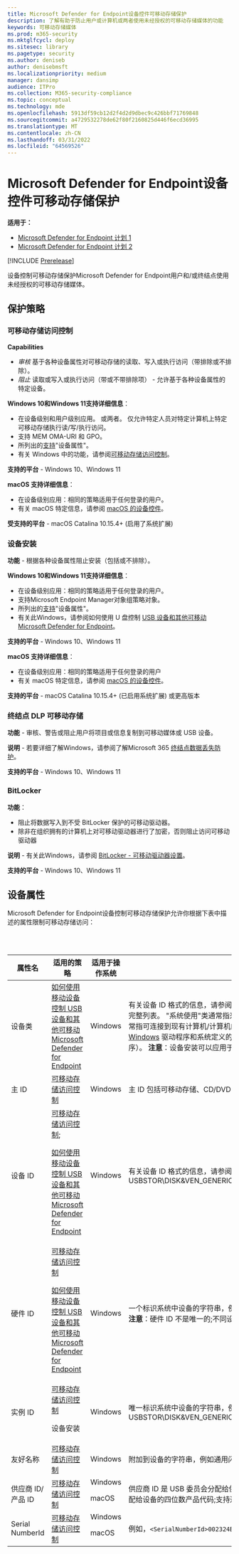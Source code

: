 ```yaml
---
title: Microsoft Defender for Endpoint设备控件可移动存储保护
description: 了解有助于防止用户或计算机或两者使用未经授权的可移动存储媒体的功能
keywords: 可移动存储媒体
ms.prod: m365-security
ms.mktglfcycl: deploy
ms.sitesec: library
ms.pagetype: security
ms.author: deniseb
author: denisebmsft
ms.localizationpriority: medium
manager: dansimp
audience: ITPro
ms.collection: M365-security-compliance
ms.topic: conceptual
ms.technology: mde
ms.openlocfilehash: 5913df59cb12d2f4d2d9dbec9c426bbf71769848
ms.sourcegitcommit: a4729532278de62f80f2160825d446f6ecd36995
ms.translationtype: MT
ms.contentlocale: zh-CN
ms.lasthandoff: 03/31/2022
ms.locfileid: "64569526"
---
```

# <a name="microsoft-defender-for-endpoint-device-control-removable-storage-protection"></a>Microsoft Defender for Endpoint设备控件可移动存储保护


**适用于：**
- [Microsoft Defender for Endpoint 计划 1](https://go.microsoft.com/fwlink/p/?linkid=2154037)
- [Microsoft Defender for Endpoint 计划 2](https://go.microsoft.com/fwlink/p/?linkid=2154037)

[!INCLUDE [Prerelease](../includes/prerelease.md)]

设备控制可移动存储保护Microsoft Defender for Endpoint用户和/或终结点使用未经授权的可移动存储媒体。

## <a name="protection-policies"></a>保护策略

### <a name="removable-storage-access-control"></a>可移动存储访问控制

**Capabilities**

- *审核* 基于各种设备属性对可移动存储的读取、写入或执行访问（带排除或不排除）。
- *阻止* 读取或写入或执行访问（带或不带排除项） - 允许基于各种设备属性的特定设备。

**Windows 10和Windows 11支持详细信息**：

- 在设备级别和用户级别应用。 或两者。 仅允许特定人员对特定计算机上特定可移动存储执行读/写/执行访问。
- 支持 MEM OMA-URI 和 GPO。
- 所列出的[支持](#device-properties)"设备属性"。
- 有关 Windows 中的功能，请参阅[可移动存储访问控制](device-control-removable-storage-access-control.md)。

**支持的平台** - Windows 10、Windows 11

**macOS 支持详细信息**：

- 在设备级别应用：相同的策略适用于任何登录的用户。
- 有关 macOS 特定信息，请参阅 [macOS 的设备控件](mac-device-control-overview.md)。

**受支持的平台** - macOS Catalina 10.15.4+ (启用了系统扩展) 


### <a name="device-installation"></a>设备安装

**功能** - 根据各种设备属性阻止安装（包括或不排除）。

**Windows 10和Windows 11支持详细信息**：

- 在设备级别应用：相同的策略适用于任何登录的用户。
- 支持Microsoft Endpoint Manager对象组策略对象。
- 所列出的[支持](#device-properties)"设备属性"。
- 有关此Windows，请参阅如何使用 U 盘控制 [USB 设备和其他可移动Microsoft Defender for Endpoint](control-usb-devices-using-intune.md)。

**支持的平台** - Windows 10、Windows 11

**macOS 支持详细信息**：

- 在设备级别应用：相同的策略适用于任何登录的用户
- 有关 macOS 特定信息，请参阅 [macOS 的设备控件](mac-device-control-overview.md)。

**支持的平台** - macOS Catalina 10.15.4+ (已启用系统扩展) 或更高版本

### <a name="endpoint-dlp-removable-storage"></a>终结点 DLP 可移动存储

**功能** - 审核、警告或阻止用户将项目或信息复制到可移动媒体或 USB 设备。

**说明** - 若要详细了解Windows，请参阅了解Microsoft 365 [终结点数据丢失防护](../../compliance/endpoint-dlp-learn-about.md)。

**支持的平台** - Windows 10、Windows 11

### <a name="bitlocker"></a>BitLocker

**功能**：

- 阻止将数据写入到不受 BitLocker 保护的可移动驱动器。
- 除非在组织拥有的计算机上对可移动驱动器进行了加密，否则阻止访问可移动驱动器

**说明** - 有关此Windows，请参阅 [BitLocker - 可移动驱动器设置](/mem/intune/protect/endpoint-security-disk-encryption-profile-settings)。

**支持的平台** - Windows 10、Windows 11

## <a name="device-properties"></a>设备属性

Microsoft Defender for Endpoint设备控制可移动存储保护允许你根据下表中描述的属性限制可移动存储访问：

<br/><br/>

|属性名|适用的策略|适用于操作系统|说明|
|---|---|---|---|
|设备类|[如何使用移动设备控制 USB 设备和其他可移动Microsoft Defender for Endpoint](control-usb-devices-using-intune.md)|Windows|有关设备 ID 格式的信息，请参阅 [设备设置类](/windows-hardware/drivers/install/overview-of-device-setup-classes)。 以下两个链接提供了设备设置类的完整列表。 "系统使用"类通常指来自工厂的计算机/计算机的设备，而"供应商"类通常指可连接到现有计算机/计算机的设备：供应商可用的系统定义的设备设置类 [- Windows](/windows-hardware/drivers/install/system-defined-device-setup-classes-available-to-vendors) 驱动程序和系统定义的设备设置类（保留供系统使用 [- Windows](/windows-hardware/drivers/install/system-defined-device-setup-classes-reserved-for-system-use) 驱动程序）。 **注意**：设备安装可以应用于任何设备，而不仅是可移动存储。|
|主 ID|[可移动存储访问控制](device-control-removable-storage-access-control.md)|Windows|主 ID 包括可移动存储、CD/DVD 和 Windows可移植设备/WPD。|
|设备 ID|[可移动存储访问控制](device-control-removable-storage-access-control.md); <p> [如何使用移动设备控制 USB 设备和其他可移动Microsoft Defender for Endpoint](control-usb-devices-using-intune.md)|Windows|有关设备 ID 格式的信息，请参阅标准 [USB](/windows-hardware/drivers/install/standard-usb-identifiers) 标识符，例如 USBSTOR\DISK&VEN_GENERIC&PROD_FLASH_DISK&REV_8.07|
|硬件 ID|[可移动存储访问控制](device-control-removable-storage-access-control.md) <p> [如何使用移动设备控制 USB 设备和其他可移动Microsoft Defender for Endpoint](control-usb-devices-using-intune.md)|Windows|一个标识系统中设备的字符串，例如 USBSTOR\DiskGeneric_Flash_Disk___8.07; **注意**：硬件 ID 不是唯一的;不同设备可能共享相同的值。|
|实例 ID|[可移动存储访问控制](device-control-removable-storage-access-control.md) <p> 设备安装|Windows|唯一标识系统中设备的字符串，例如 USBSTOR\DISK&VEN_GENERIC&PROD_FLASH_DISK&REV_8.07\8735B611&0|
|友好名称|[可移动存储访问控制](device-control-removable-storage-access-control.md)|Windows|附加到设备的字符串，例如通用闪存磁盘 USB 设备|
|供应商 ID/产品 ID|[可移动存储访问控制](device-control-removable-storage-access-control.md)|Windows <p> macOS|供应商 ID 是 USB 委员会分配给供应商的四位数供应商代码。 产品 ID 是供应商分配给设备的四位数产品代码;支持通配符。|
|Serial NumberId|[可移动存储访问控制](device-control-removable-storage-access-control.md)|Windows <p> macOS |例如，`<SerialNumberId>002324B534BCB431B000058A</SerialNumberId>`|
